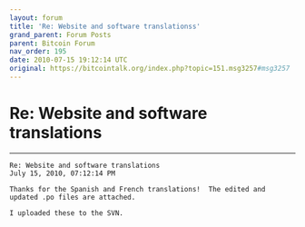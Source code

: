 ```yaml
---
layout: forum
title: 'Re: Website and software translationss'
grand_parent: Forum Posts
parent: Bitcoin Forum
nav_order: 195
date: 2010-07-15 19:12:14 UTC
original: https://bitcointalk.org/index.php?topic=151.msg3257#msg3257
---
```


# Re: Website and software translations

---

```
Re: Website and software translations
July 15, 2010, 07:12:14 PM

Thanks for the Spanish and French translations!  The edited and updated .po files are attached.

I uploaded these to the SVN.
```
